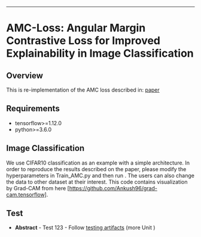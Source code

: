 _______
# AMC-Loss: Angular Margin Contrastive Loss for Improved Explainability in Image Classification

## Overview
This is re-implementation of the AMC loss described in: [paper](https://arxiv.org/pdf/2004.09805.pdf)

## Requirements
* tensorflow>=1.12.0
* python>=3.6.0

## Image Classification
We use CIFAR10 classification as an example with a simple architecture. In order to reproduce the results described on the paper, please modify the hyperparameters in Train_AMC.py and then run <python Train_AMC.py>. The users can also change the data to other dataset at their interest. This code contains visualization by Grad-CAM from here [https://github.com/Ankush96/grad-cam.tensorflow]. 
  
  ## Test 
   <a name="Test"></a><a name="1.1"></a>
   - **Abstract**
    - Test 123
    - Follow  [testing artifacts](http://2.bp.blogspot.com) (more Unit )

